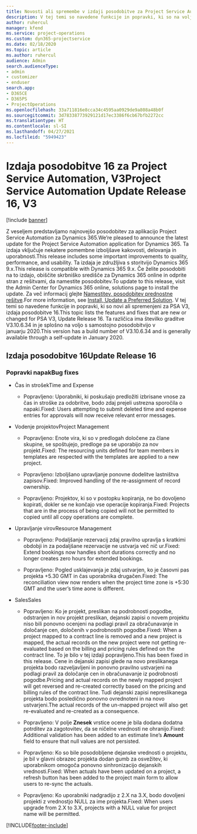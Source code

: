 ```yaml
---
title: Novosti ali spremembe v izdaji posodobitve za Project Service Automation 16, V3
description: V tej temi so navedene funkcije in popravki, ki so na voljo za Project Service Automation V3, izdaja posodobitve 16.
author: ruhercul
manager: kfend
ms.service: project-operations
ms.custom: dyn365-projectservice
ms.date: 02/18/2020
ms.topic: article
ms.author: ruhercul
audience: Admin
search.audienceType:
- admin
- customizer
- enduser
search.app:
- D365CE
- D365PS
- ProjectOperations
ms.openlocfilehash: 33a711816e8cca34c4595aa0929de9a808a48b0f
ms.sourcegitcommit: 3d78338773929121d17ec3386f6cb67bfb2272cc
ms.translationtype: HT
ms.contentlocale: sl-SI
ms.lasthandoff: 04/27/2021
ms.locfileid: "5949423"
---
```

# <a name="project-service-automation-update-release-16-v3"></a><span data-ttu-id="1caf6-103">Izdaja posodobitve 16 za Project Service Automation, V3</span><span class="sxs-lookup"><span data-stu-id="1caf6-103">Project Service Automation Update Release 16, V3</span></span>

[!include [banner](../includes/psa-now-project-operations.md)]

<span data-ttu-id="1caf6-104">Z veseljem predstavljamo najnovejšo posodobitev za aplikacijo Project Service Automation za Dynamics 365.</span><span class="sxs-lookup"><span data-stu-id="1caf6-104">We’re pleased to announce the latest update for the Project Service Automation application for Dynamics 365.</span></span> <span data-ttu-id="1caf6-105">Ta izdaja vključuje nekatere pomembne izboljšave kakovosti, delovanja in uporabnosti.</span><span class="sxs-lookup"><span data-stu-id="1caf6-105">This release includes some important improvements to quality, performance, and usability.</span></span>  <span data-ttu-id="1caf6-106">Ta izdaja je združljiva s storitvijo Dynamics 365 9.x.</span><span class="sxs-lookup"><span data-stu-id="1caf6-106">This release is compatible with Dynamics 365 9.x.</span></span> <span data-ttu-id="1caf6-107">Če želite posodobiti na to izdajo, obiščite skrbniško središče za Dynamics 365 online in odprite stran z rešitvami, da namestite posodobitev.</span><span class="sxs-lookup"><span data-stu-id="1caf6-107">To update to this release, visit the Admin Center for Dynamics 365 online, solutions page to install the update.</span></span> <span data-ttu-id="1caf6-108">Za več informacij glejte [Namestitev, posodobitev prednostne rešitve](/dynamics365/project-service/upgrade-psa-home-page).</span><span class="sxs-lookup"><span data-stu-id="1caf6-108">For more information, see [Install, Update a Preferred Solution](/dynamics365/project-service/upgrade-psa-home-page).</span></span>
<span data-ttu-id="1caf6-109">V tej temi so navedene funkcije in popravki, ki so novi ali spremenjeni za PSA V3, izdaja posodobitve 16.</span><span class="sxs-lookup"><span data-stu-id="1caf6-109">This topic lists the features and fixes that are new or changed for PSA V3, Update Release 16.</span></span> <span data-ttu-id="1caf6-110">Ta različica ima številko graditve V3.10.6.34 in je splošno na voljo s samostojno posodobitvijo v januarju 2020.</span><span class="sxs-lookup"><span data-stu-id="1caf6-110">This version has a build number of V3.10.6.34 and is generally available through a self-update in January 2020.</span></span>


## <a name="update-release-16"></a><span data-ttu-id="1caf6-111">Izdaja posodobitve 16</span><span class="sxs-lookup"><span data-stu-id="1caf6-111">Update Release 16</span></span>

### <a name="bug-fixes"></a><span data-ttu-id="1caf6-112">Popravki napak</span><span class="sxs-lookup"><span data-stu-id="1caf6-112">Bug fixes</span></span>

-   <span data-ttu-id="1caf6-113">Čas in strošek</span><span class="sxs-lookup"><span data-stu-id="1caf6-113">Time and Expense</span></span>

    -   <span data-ttu-id="1caf6-114">Popravljeno: Uporabniki, ki poskušajo predložiti izbrisane vnose za čas in stroške za odobritve, bodo zdaj prejeli ustrezna sporočila o napaki.</span><span class="sxs-lookup"><span data-stu-id="1caf6-114">Fixed: Users attempting to submit deleted time and expense entries for approvals will now receive relevant error messages.</span></span>

-   <span data-ttu-id="1caf6-115">Vodenje projektov</span><span class="sxs-lookup"><span data-stu-id="1caf6-115">Project Management</span></span>

    -   <span data-ttu-id="1caf6-116">Popravljeno: Enote vira, ki so v predlogah določene za člane skupine, se spoštujejo, predloge pa se uporabijo za nov projekt.</span><span class="sxs-lookup"><span data-stu-id="1caf6-116">Fixed: The resourcing units defined for team members in templates are respected with the templates are applied to a new project.</span></span>

    -   <span data-ttu-id="1caf6-117">Popravljeno: Izboljšano upravljanje ponovne dodelitve lastništva zapisov.</span><span class="sxs-lookup"><span data-stu-id="1caf6-117">Fixed: Improved handling of the re-assignment of record ownership.</span></span>

    -   <span data-ttu-id="1caf6-118">Popravljeno: Projektov, ki so v postopku kopiranja, ne bo dovoljeno kopirati, dokler se ne končajo vse operacije kopiranja.</span><span class="sxs-lookup"><span data-stu-id="1caf6-118">Fixed: Projects that are in the process of being copied will not be permitted to copied until all copy operations are complete.</span></span>

-   <span data-ttu-id="1caf6-119">Upravljanje virov</span><span class="sxs-lookup"><span data-stu-id="1caf6-119">Resource Management</span></span>

    -   <span data-ttu-id="1caf6-120">Popravljeno: Podaljšanje rezervacij zdaj pravilno upravlja s kratkimi obdobji in za podaljšane rezervacije ne ustvarja več nič ur.</span><span class="sxs-lookup"><span data-stu-id="1caf6-120">Fixed: Extend bookings now handles short durations correctly and no longer creates zero hours for extended bookings.</span></span>

    -   <span data-ttu-id="1caf6-121">Popravljeno: Pogled usklajevanja je zdaj ustvarjen, ko je časovni pas projekta +5.30 GMT in čas uporabnika drugačen.</span><span class="sxs-lookup"><span data-stu-id="1caf6-121">Fixed: The reconciliation view now renders when the project time zone is +5:30 GMT and the user’s time aone is different.</span></span>

-   <span data-ttu-id="1caf6-122">Sales</span><span class="sxs-lookup"><span data-stu-id="1caf6-122">Sales</span></span>

    -   <span data-ttu-id="1caf6-123">Popravljeno: Ko je projekt, preslikan na podrobnosti pogodbe, odstranjen in nov projekt preslikan, dejanski zapisi o novem projektu niso bili ponovno ocenjeni na podlagi pravil za obračunavanje in določanje cen, določenih v podrobnostih pogodbe.</span><span class="sxs-lookup"><span data-stu-id="1caf6-123">Fixed: When a project mapped to a contract line is removed and a new project is mapped, the actual records on the new project were not getting re-evaluated based on the billing and pricing rules defined on the contract line.</span></span> <span data-ttu-id="1caf6-124">To je bilo v tej izdaji popravljeno.</span><span class="sxs-lookup"><span data-stu-id="1caf6-124">This has been fixed in this release.</span></span> <span data-ttu-id="1caf6-125">Cene in dejanski zapisi glede na novo preslikanega projekta bodo razveljavljeni in ponovno pravilno ustvarjeni na podlagi pravil za določanje cen in obračunavanje iz podrobnosti pogodbe.</span><span class="sxs-lookup"><span data-stu-id="1caf6-125">Pricing and actual records on the newly mapped project will get reversed and re-created correctly based on the pricing and billing rules of the contract line.</span></span> <span data-ttu-id="1caf6-126">Tudi dejanski zapisi nepreslikanega projekta bodo posledično ponovno ovrednoteni in na novo ustvarjeni.</span><span class="sxs-lookup"><span data-stu-id="1caf6-126">The actual records of the un-mapped project will also get re-evaluated and re-created as a consequence.</span></span>

    -   <span data-ttu-id="1caf6-127">Popravljeno: V polje **Znesek** vrstice ocene je bila dodana dodatna potrditev za zagotovitev, da se ničelne vrednosti ne ohranijo.</span><span class="sxs-lookup"><span data-stu-id="1caf6-127">Fixed: Additional validation has been added to an estimate line’s **Amount** field to ensure that null values are not persisted.</span></span>

    -   <span data-ttu-id="1caf6-128">Popravljeno: Ko so bile posodobljene dejanske vrednosti o projektu, je bil v glavni obrazec projekta dodan gumb za osvežitev, ki uporabnikom omogoča ponovno sinhronizacijo dejanskih vrednosti.</span><span class="sxs-lookup"><span data-stu-id="1caf6-128">Fixed: When actuals have been updated on a project, a refresh button has been added to the project main form to allow users to re-sync the actuals.</span></span>

    -   <span data-ttu-id="1caf6-129">Popravljeno: Ko uporabniki nadgradijo z 2.X na 3.X, bodo dovoljeni projekti z vrednostjo NULL za ime projekta.</span><span class="sxs-lookup"><span data-stu-id="1caf6-129">Fixed: When users upgrade from 2.X to 3.X, projects with a NULL value for project name will be permitted.</span></span>



[!INCLUDE[footer-include](../includes/footer-banner.md)]